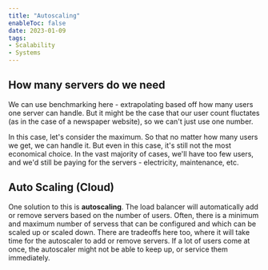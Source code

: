 ```yaml
---
title: "Autoscaling"
enableToc: false
date: 2023-01-09
tags:
- Scalability
- Systems
---
```


## How many servers do we need

We can use benchmarking here - extrapolating based off how many users one server can handle. But it might be the case that our user count fluctates (as in the case of a newspaper website), so we can't just use one number.

In this case, let's consider the maximum. So that no matter how many users we get, we can handle it. But even in this case, it's still not the most economical choice. In the vast majority of cases, we'll have too few users, and we'd still be paying for the servers - electricity, maintenance, etc.

## Auto Scaling (Cloud)

One solution to this is **autoscaling**. The load balancer will automatically add or remove servers based on the number of users. Often, there is a minimum and maximum number of servess that can be configured and which can be scaled up or scaled down. There are tradeoffs here too, where it will take time for the autoscaler to add or remove servers. If a lot of users come at once, the autoscaler might not be able to keep up, or service them immediately. 






